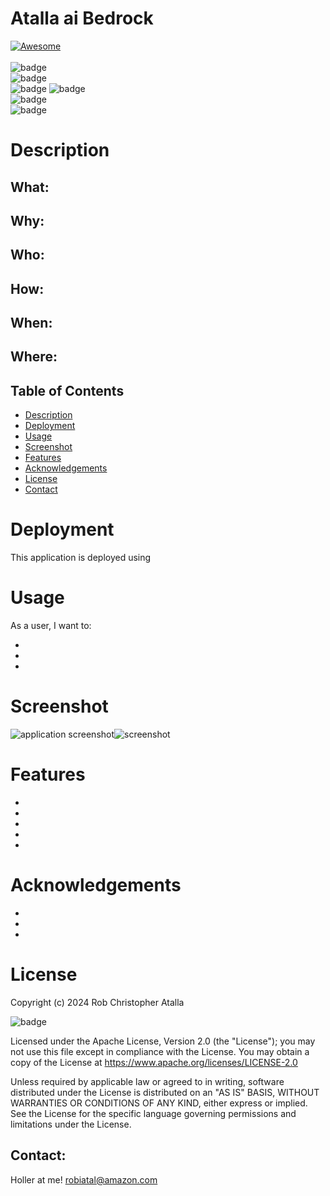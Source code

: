 # Atalla ai Bedrock 

  [![Awesome](https://cdn.rawgit.com/sindresorhus/awesome/d7305f38d29fed78fa85652e3a63e154dd8e8829/media/badge.svg)](https://github.com/ratalla816/Atalla-ai-Bedrock)
  <br>
  <br>
  ![badge](https://img.shields.io/github/languages/top/ratalla816/Atalla-ai-Bedrock) 
  <br>
  ![badge](https://img.shields.io/github/languages/count/ratalla816/Atalla-ai-Bedrock)
  <br>
  ![badge](https://img.shields.io/github/issues/ratalla816/Atalla-ai-Bedrock) ![badge](https://img.shields.io/github/issues-closed/ratalla816/Atalla-ai-Bedrock)
  <br>
  ![badge](https://img.shields.io/github/last-commit/ratalla816/Atalla-ai-Bedrock)
  <br>
  ![badge](https://img.shields.io/badge/license-Apache2.0-important)


# Description

## What:


## Why:

## Who:


## How:


## When:


## Where:

 
  ## Table of Contents
  - [Description](#description)
  - [Deployment](#deployment)
  - [Usage](#usage)
  - [Screenshot](#screenshot)
  - [Features](#features)
  - [Acknowledgements](#acknowledgements)
  - [License](#license)
  - [Contact](#contact)

  # Deployment 

  This application is deployed using 

  # Usage

  As a user, I want to: 
  
  * 

  * 
  
  *   
  


# Screenshot

![application screenshot](./assets/images/video.gif)![screenshot](./assets/images/video2.gif)


# Features

* 
* 
* 
* 
* 

# Acknowledgements

* 
* 
* 

# License

Copyright (c) 2024 Rob Christopher Atalla

![badge](https://img.shields.io/badge/license-Apache2.0-important)
  <br>

Licensed under the Apache License, Version 2.0 (the "License");
you may not use this file except in compliance with the License.
You may obtain a copy of the License at <https://www.apache.org/licenses/LICENSE-2.0>

Unless required by applicable law or agreed to in writing, software
distributed under the License is distributed on an "AS IS" BASIS,
WITHOUT WARRANTIES OR CONDITIONS OF ANY KIND, either express or implied.
See the License for the specific language governing permissions and
limitations under the License.

## Contact:
Holler at me! <a href="mailto:robiatal@amazon.com">robiatal@amazon.com</a>